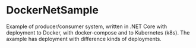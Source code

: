 # DockerNetSample
Example of producer/consumer system, written in .NET Core with deployment to Docker, with docker-compose and to Kubernetes (k8s). The axample has deployment with difference kinds of deployments.
